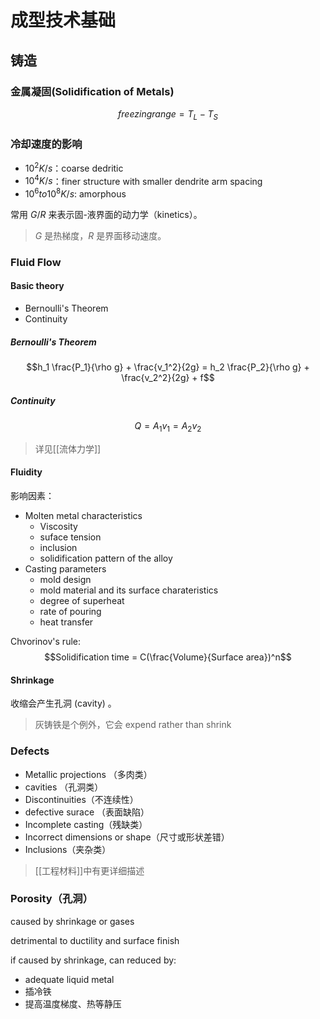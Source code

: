 # 成型技术基础

## 铸造

### 金属凝固(Solidification of Metals)

$$freezing range=T_L-T_S$$

### 冷却速度的影响

- $10^2 K/s$：coarse dedritic
- $10^4 K/s$：finer structure with smaller dendrite arm spacing
- $10^6 to 10^8 K/s$: amorphous

常用 $G/R$ 来表示固-液界面的动力学（kinetics）。
> $G$ 是热梯度，$R$ 是界面移动速度。

### Fluid Flow

#### Basic theory

- Bernoulli's Theorem
- Continuity

##### Bernoulli's Theorem

$$h_1 \frac{P_1}{\rho g} + \frac{v_1^2}{2g} = h_2 \frac{P_2}{\rho g} + \frac{v_2^2}{2g} + f$$

##### Continuity

$$Q = A_1v_1 = A_2v_2$$

> 详见[[流体力学]]

#### Fluidity

影响因素：
- Molten metal characteristics
  - Viscosity
  - suface tension
  - inclusion
  - solidification pattern of the alloy
- Casting parameters
  - mold design
  - mold material and its surface charateristics
  - degree of superheat
  - rate of pouring
  - heat transfer

Chvorinov's rule:
$$Solidification time = C(\frac{Volume}{Surface area})^n$$

#### Shrinkage

收缩会产生孔洞 (cavity) 。

> 灰铸铁是个例外，它会 expend rather than shrink

### Defects

- Metallic projections （多肉类）
- cavities （孔洞类）
- Discontinuities（不连续性）
- defective surace （表面缺陷）
- Incomplete casting（残缺类）
- Incorrect dimensions or shape（尺寸或形状差错）
- Inclusions（夹杂类）

> [[工程材料]]中有更详细描述

### Porosity（孔洞）

caused by shrinkage or gases

detrimental to ductility and surface finish

if caused by shrinkage, can reduced by:
- adequate liquid metal
- 插冷铁
- 提高温度梯度、热等静压

